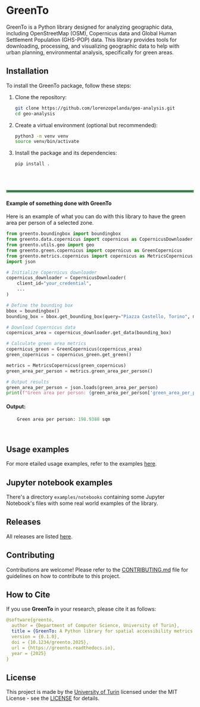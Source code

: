 <link rel="stylesheet" href="{{ '/assets/css/custom.css' | relative_url }}">


# GreenTo

GreenTo is a Python library designed for analyzing geographic data, including OpenStreetMap (OSM), Copernicus data and Global Human Settlement Population (GHS-POP) data. This library provides tools for downloading, processing, and visualizing geographic data to help with urban planning, environmental analysis, specifically for green areas.


## Installation

To install the GreenTo package, follow these steps:

1. Clone the repository:
    ```sh
    git clone https://github.com/lorenzopelanda/geo-analysis.git
    cd geo-analysis
    ```

2. Create a virtual environment (optional but recommended):
    ```sh
    python3 -m venv venv
    source venv/bin/activate
    ```

3. Install the package and its dependencies:
    ```sh
    pip install .
    ```

  <br></br>
  <hr style="border: 3px solid #56996b;">

#### Example of something done with GreenTo

Here is an example of what you can do with this library to have the green area per person of a selected zone.

```python
from greento.boundingbox import boundingbox
from greento.data.copernicus import copernicus as CopernicusDownloader
from greento.utils.geo import geo
from greento.green.copernicus import copernicus as GreenCopernicus
from greento.metrics.copernicus import copernicus as MetricsCopernicus
import json

# Initialize Copernicus downloader
copernicus_downloader = CopernicusDownloader(
    client_id="your_credential",
    ...
)

# Define the bounding box
bbox = boundingbox()
bounding_box = bbox.get_bounding_box(query="Piazza Castello, Torino", method="from_center_radius", radius_km=15)

# Download Copernicus data
copernicus_area = copernicus_downloader.get_data(bounding_box)

# Calculate green area metrics
copernicus_green = GreenCopernicus(copernicus_area)
green_copernicus = copernicus_green.get_green()

metrics = MetricsCopernicus(green_copernicus)
green_area_per_person = metrics.green_area_per_person()

# Output results
green_area_per_person = json.loads(green_area_per_person)
print(f"Green area per person: {green_area_per_person['green_area_per_person']} sqm")

```
#### Output:
```python
    Green area per person: 198.9388 sqm
```
<br>

## Usage examples

For more etailed usage examples, refer to the examples [here](EXAMPLES.md).

## Jupyter notebook examples

There's a directory `examples/notebooks` containing some Jupyter Notebook's files with some real world examples of the library.

## Releases 

All releases are listed [here](CHANGELOG.md).

## Contributing
Contributions are welcome! Please refer to the [CONTRIBUTING.md](CONTRIBUTING.md) file for guidelines on how to contribute to this project.


## How to Cite

If you use **GreenTo** in your research, please cite it as follows:

```yaml
@software{greento,
  author = {Department of Computer Science, University of Turin},
  title = {GreenTo: A Python library for spatial accessibility metrics of green areas},
  version = {0.1.0},
  doi = {10.1234/greento.2025},
  url = {https://greento.readthedocs.io},
  year = {2025}
}
```

## License
This project is made by the [University of Turin](https://www.unito.it/) licensed under the MIT License - see the [LICENSE](LICENSE) for details.


